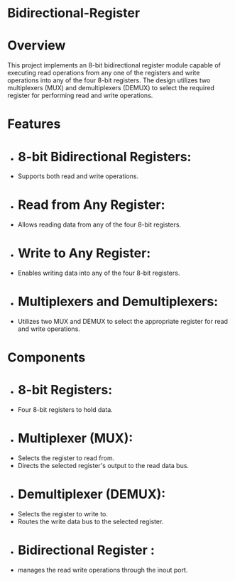 # Bidirectional-Register

# Overview
This project implements an 8-bit bidirectional register module capable of executing read operations from any one of the registers and write operations into any of the four 8-bit registers. The design utilizes two multiplexers (MUX) and demultiplexers (DEMUX) to select the required register for performing read and write operations.

# Features
- # 8-bit Bidirectional Registers:
-  Supports both read and write operations.
- # Read from Any Register:
- Allows reading data from any of the four 8-bit registers.
- # Write to Any Register:
- Enables writing data into any of the four 8-bit registers.
- # Multiplexers and Demultiplexers:
- Utilizes two MUX and DEMUX to select the appropriate register for read and write operations.
# Components
- # 8-bit Registers:
- Four 8-bit registers to hold data.
- # Multiplexer (MUX):
- Selects the register to read from.
- Directs the selected register's output to the read data bus.
- # Demultiplexer (DEMUX):
- Selects the register to write to.
- Routes the write data bus to the selected register.
- # Bidirectional Register :
- manages the read write operations through the inout port.
